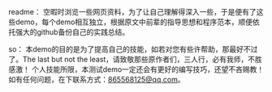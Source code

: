 readme：
  空暇时浏览一些网页资料，为了让自己理解得深入一些，于是便有了这些demo，每个demo相互独立，根据原文中前辈的指导思想和程序范本，顺便依托强大的github备份自己的实践总结。
  
so：
  本demo的目的是为了提高自己的技能，如若对您有些许帮助，那最好不过了。The last but not the least，请致敬那些原作者们，三人行，必有我师，不胜感激！
  个人技能所限，本测试demo一定还会有更好的编写技巧，还望不吝赐教！如有任何问题，在下联系方式：865568125@qq.com。
